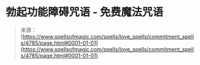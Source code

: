 <!--yml

category: 未分类

date: 2024-06-12 18:38:38

-->

# 勃起功能障碍咒语 - 免费魔法咒语

> 来源：[https://www.spellsofmagic.com/spells/love_spells/commitment_spells/4785/page.html#0001-01-01](https://www.spellsofmagic.com/spells/love_spells/commitment_spells/4785/page.html#0001-01-01)
